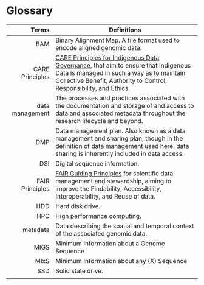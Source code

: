 # Glossary 

|Terms | Definitions |
|---:|---|
| BAM | Binary Alignment Map. A file format used to encode aligned genomic data. |
| CARE Principles | [CARE Principles for Indigenous Data Governance](https://www.gida-global.org/care), that aim to ensure that Indigenous Data is managed in such a way as to maintain Collective Benefit, Authority to Control, Responsibility, and Ethics. 
| data management  | The processes and practices associated with the documentation and storage of and access to data and associated metadata throughout the research lifecycle and beyond. |
| DMP | Data management plan. Also known as a data management and sharing plan, though in the definition of data management used here, data sharing is inherently included in data access. |
| DSI | Digital sequence information. |
| FAIR Principles | [FAIR Guiding Principles](https://www.go-fair.org/fair-principles/) for scientific data management and stewardship, aiming to improve the Findability, Accessibility, Interoperability, and Reuse of data. |
| HDD | Hard disk drive. |
| HPC | High performance computing. |
| metadata | Data describing the spatial and temporal context of the associated genomic data. |
| MIGS | Minimum Information about a Genome Sequence |
| MIxS | Minimum Information about any (X) Sequence |
| SSD | Solid state drive. |
| | |
